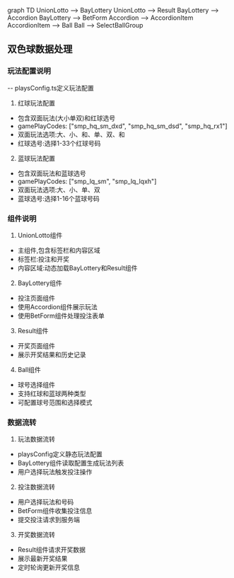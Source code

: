 graph TD
    UnionLotto --> BayLottery
    UnionLotto --> Result
    BayLottery --> Accordion
    BayLottery --> BetForm
    Accordion --> AccordionItem
    AccordionItem --> Ball
    Ball --> SelectBallGroup

## 双色球数据处理
  
  ### 玩法配置说明
  -- playsConfig.ts定义玩法配置
  1. 红球玩法配置
  - 包含双面玩法(大小单双)和红球选号
  - gamePlayCodes: ["smp_hq_sm_dxd", "smp_hq_sm_dsd", "smp_hq_rx1"] 
  - 双面玩法选项:大、小、和、单、双、和
  - 红球选号:选择1-33个红球号码

  2. 蓝球玩法配置  
  - 包含双面玩法和蓝球选号
  - gamePlayCodes: ["smp_lq_sm", "smp_lq_lqxh"]
  - 双面玩法选项:大、小、单、双
  - 蓝球选号:选择1-16个蓝球号码

  ### 组件说明

  1. UnionLotto组件
  - 主组件,包含标签栏和内容区域
  - 标签栏:投注和开奖
  - 内容区域:动态加载BayLottery和Result组件

  2. BayLottery组件 
  - 投注页面组件
  - 使用Accordion组件展示玩法
  - 使用BetForm组件处理投注表单

  3. Result组件
  - 开奖页面组件
  - 展示开奖结果和历史记录

  4. Ball组件
  - 球号选择组件
  - 支持红球和蓝球两种类型
  - 可配置球号范围和选择模式

  ### 数据流转

  1. 玩法数据流转
  - playsConfig定义静态玩法配置
  - BayLottery组件读取配置生成玩法列表
  - 用户选择玩法触发投注操作

  2. 投注数据流转
  - 用户选择玩法和号码
  - BetForm组件收集投注信息
  - 提交投注请求到服务端

  3. 开奖数据流转  
  - Result组件请求开奖数据
  - 展示最新开奖结果
  - 定时轮询更新开奖信息